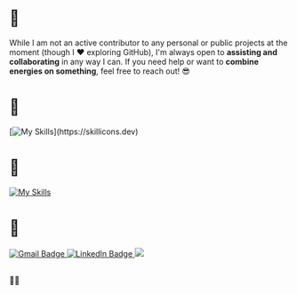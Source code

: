 # 👋

<!--- I am into **Data Science**, **Machine Learning Engineering**, **Software Engineering** - any **engineering** work related to AI and **approaches to Artificial Intelligence**.🤖 I also like **CUDA/GPU programming** and **App Development**; however, I have neither learned nor worked with either.🙃 Although I am not an active contributor (but I ♥️ to explore GitHub) to any personal or public projects, I am more than glad if I can help you out in any way/assist you in any way/add my energy to yours on anything!😎 -->

<!--- I have a predilection towards **Data Science, Machine Learning Engineering,** and **AI Engineering** - anything related to **AI** and **its various approaches**! 🤖 Although I haven't formally learned or worked with **CUDA/GPU programming** & **App Development**, these areas still spark my interest.--> 

While I am not an active contributor to any personal or public projects at the moment (though I ♥️ exploring GitHub), I'm always open to **assisting and collaborating** in any way I can. If you need help or want to **combine energies on something**, feel free to reach out! 😎

# 🤹

[![My Skills](https://skillicons.dev/icons?i=python,java,cpp,ts,bash,sklearn,pytorch,tensorflow,aws,azure,docker,terraform,kubernetes,postgresql,mongodb,linux,vscode,pycharm,idea,clion,anaconda,)](https://skillicons.dev)

# 🤔
[![My Skills](https://skillicons.dev/icons?i=rust,go)](https://skillicons.dev) 

# 📇
<div id="badges">
   <a href="mailto:kshatriyaprithviraj@gmail.com?">
   <img src="https://img.shields.io/badge/gmail-%23DD0031.svg?&style=for-the-badge&logo=gmail&logoColor=white" alt="Gmail Badge"/>
   </a> 
   <a href="https://www.linkedin.com/in/prithvirajkshatriya/">
   <img src="https://img.shields.io/badge/LinkedIn-blue?style=for-the-badge&logo=linkedin&logoColor=white" alt="LinkedIn Badge"/>
   </a>
   <a href="https://discord.com/users/:1264564017951932456">
   <img src="https://img.shields.io/badge/Discord-%235865F2.svg?style=for-the-badge&logo=discord&logoColor=white"/>
   </a>
</div>

<br />

💙🥂
